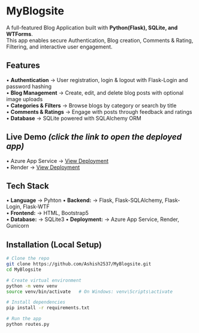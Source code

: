 # MyBlogsite  

A full-featured Blog Application built with **Python(Flask), SQLite, and WTForms**.
<br>
This app enables secure Authentication, Blog creation, Comments & Rating, Filtering, and interactive user engagement.  

## Features
• **Authentication** → User registration, login & logout with Flask-Login and password hashing
<br>
• **Blog Management** → Create, edit, and delete blog posts with optional image uploads
<br>
• **Categories & Filters** → Browse blogs by category or search by title
<br>
• **Comments & Ratings** → Engage with posts through feedback and ratings
<br>
• **Database** → SQLite powered with SQLAlchemy ORM 

## Live Demo  *(click the link to open the deployed app)* 
• Azure App Service → [View Deployment](http://flaskblogapp-cuekdkh3btcyaaeb.centralindia-01.azurewebsites.net)
<br>
• Render → [View Deployment](https://myblogsite-x307.onrender.com)   

## Tech Stack  
• **Language** → Pyhton
• **Backend:** → Flask, Flask-SQLAlchemy, Flask-Login, Flask-WTF  
• **Frontend:** → HTML, Bootstrap5  
• **Database:** → SQLite3
• **Deployment:** → Azure App Service, Render, Gunicorn

## Installation (Local Setup)
```bash
# Clone the repo
git clone https://github.com/Ashish2537/MyBlogsite.git
cd MyBlogsite

# Create virtual environment
python -m venv venv
source venv/bin/activate   # On Windows: venv\Scripts\activate

# Install dependencies
pip install -r requirements.txt

# Run the app
python routes.py

